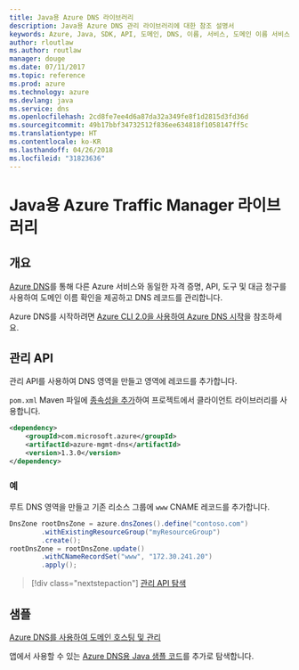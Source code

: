 ```yaml
---
title: Java용 Azure DNS 라이브러리
description: Java용 Azure DNS 관리 라이브러리에 대한 참조 설명서
keywords: Azure, Java, SDK, API, 도메인, DNS, 이름, 서비스, 도메인 이름 서비스
author: rloutlaw
ms.author: routlaw
manager: douge
ms.date: 07/11/2017
ms.topic: reference
ms.prod: azure
ms.technology: azure
ms.devlang: java
ms.service: dns
ms.openlocfilehash: 2cd8fe7ee4d6a87da32a349fe8f1d2815d3fd36d
ms.sourcegitcommit: 49b17bbf34732512f836ee634818f1058147ff5c
ms.translationtype: HT
ms.contentlocale: ko-KR
ms.lasthandoff: 04/26/2018
ms.locfileid: "31823636"
---
```

# <a name="azure-traffic-manager-libraries-for-java"></a>Java용 Azure Traffic Manager 라이브러리

## <a name="overview"></a>개요

[Azure DNS](/azure/dns/dns-overview)를 통해 다른 Azure 서비스와 동일한 자격 증명, API, 도구 및 대금 청구를 사용하여 도메인 이름 확인을 제공하고 DNS 레코드를 관리합니다.

Azure DNS를 시작하려면 [Azure CLI 2.0을 사용하여 Azure DNS 시작](/azure/dns/dns-getstarted-cli)을 참조하세요.

## <a name="management-api"></a>관리 API

관리 API를 사용하여 DNS 영역을 만들고 영역에 레코드를 추가합니다.

`pom.xml` Maven 파일에 [종속성을 추가](https://maven.apache.org/guides/getting-started/index.html#How_do_I_use_external_dependencies)하여 프로젝트에서 클라이언트 라이브러리를 사용합니다.

```XML
<dependency>
    <groupId>com.microsoft.azure</groupId>
    <artifactId>azure-mgmt-dns</artifactId>
    <version>1.3.0</version>
</dependency>
```   

### <a name="example"></a>예

루트 DNS 영역을 만들고 기존 리소스 그룹에 `www` CNAME 레코드를 추가합니다.

```java
DnsZone rootDnsZone = azure.dnsZones().define("contoso.com")
        .withExistingResourceGroup("myResourceGroup")
        .create();
rootDnsZone = rootDnsZone.update()
        .withCNameRecordSet("www", "172.30.241.20")
        .apply();
```

> [!div class="nextstepaction"]
> [관리 API 탐색](/java/api/overview/azure/dns/management)

## <a name="samples"></a>샘플

[Azure DNS를 사용하여 도메인 호스팅 및 관리](https://github.com/Azure-Samples/dns-java-host-and-manage-your-domains)

앱에서 사용할 수 있는 [Azure DNS용 Java 샘플 코드](https://azure.microsoft.com/resources/samples/?platform=java&term=dns)를 추가로 탐색합니다.

<!---Loc Comment: Please, refer to conversation section to check the issue. Thanks.--->
